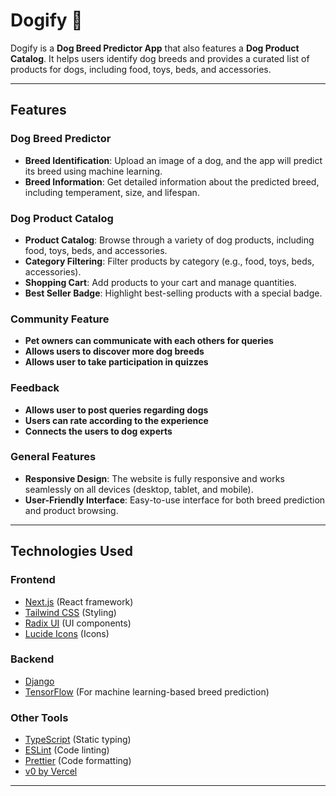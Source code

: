 # Dogify 🐶

Dogify is a **Dog Breed Predictor App** that also features a **Dog Product Catalog**. It helps users identify dog breeds and provides a curated list of products for dogs, including food, toys, beds, and accessories.

---

## **Features**

### **Dog Breed Predictor**
- **Breed Identification**: Upload an image of a dog, and the app will predict its breed using machine learning.
- **Breed Information**: Get detailed information about the predicted breed, including temperament, size, and lifespan.

### **Dog Product Catalog**
- **Product Catalog**: Browse through a variety of dog products, including food, toys, beds, and accessories.
- **Category Filtering**: Filter products by category (e.g., food, toys, beds, accessories).
- **Shopping Cart**: Add products to your cart and manage quantities.
- **Best Seller Badge**: Highlight best-selling products with a special badge.

### **Community Feature** ###
- **Pet owners can communicate with each others for queries**
- **Allows users to discover more dog breeds**
- **Allows user to take participation in quizzes**

### **Feedback** ###
- **Allows user to post queries regarding dogs**
- **Users can rate according to the experience**
- **Connects the users to dog experts**

### **General Features**
- **Responsive Design**: The website is fully responsive and works seamlessly on all devices (desktop, tablet, and mobile).
- **User-Friendly Interface**: Easy-to-use interface for both breed prediction and product browsing.


---

## **Technologies Used**

### **Frontend**
- [Next.js](https://nextjs.org/) (React framework)
- [Tailwind CSS](https://tailwindcss.com/) (Styling)
- [Radix UI](https://www.radix-ui.com/) (UI components)
- [Lucide Icons](https://lucide.dev/) (Icons)

### **Backend**
- [Django](https://www.djangoproject.com/)
- [TensorFlow](https://www.tensorflow.org/js) (For machine learning-based breed prediction)

### **Other Tools**
- [TypeScript](https://www.typescriptlang.org/) (Static typing)
- [ESLint](https://eslint.org/) (Code linting)
- [Prettier](https://prettier.io/) (Code formatting)
- [v0 by Vercel](https://v0.dev/)
---

